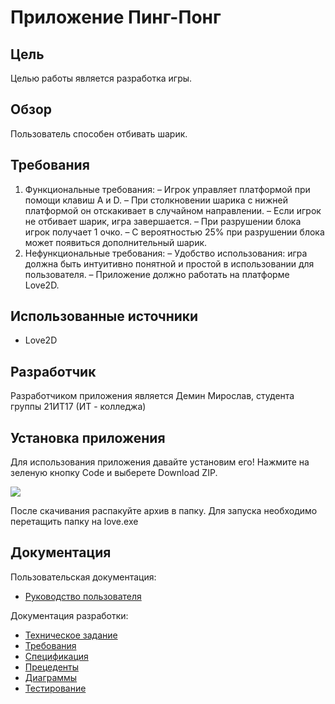 # Приложение Пинг-Понг

## Цель 

Целью работы является разработка игры. 

## Обзор 

Пользователь способен отбивать шарик.

## Требования

1. Функциональные требования:
–	Игрок управляет платформой при помощи клавиш A и D.
–	При столкновении шарика с нижней платформой он отскакивает в
случайном направлении.
–	Если игрок не отбивает шарик, игра завершается.
–	При разрушении блока игрок получает 1 очко.
–	С вероятностью 25% при разрушении блока может появиться дополнительный шарик.
2. Нефункциональные требования:
–	Удобство использования: игра должна быть интуитивно понятной и простой в использовании для пользователя.
–	Приложение должно работать на платформе Love2D.


## Использованные источники 

- Love2D

## Разработчик

Разработчиком приложения является Демин Мирослав, студента группы 21ИТ17 (ИТ - колледжа) 

## Установка приложения 

Для использования приложения давайте установим его! Нажмите на зеленую кнопку Code и выберете Download ZIP.

![](https://media.discordapp.net/attachments/924231957708156942/1206473103723593758/image.png?ex=65dc22a3&is=65c9ada3&hm=5f6fd1cac0399c4eb499f4a5f91edcd3a6b575ceadc4b843b5c160cf426e5970&=&format=webp&quality=lossless)

После скачивания распакуйте архив в папку.
Для запуска необходимо перетащить папку на love.exe

## Документация 

Пользовательская документация:

- [Руководство пользователя](https://github.com/SasnyParen/pingpong/wiki/5.-%D0%A0%D1%83%D0%BA%D0%BE%D0%B2%D0%BE%D0%B4%D1%81%D1%82%D0%B2%D0%BE-%D0%BF%D0%BE%D0%BB%D1%8C%D0%B7%D0%BE%D0%B2%D0%B0%D1%82%D0%B5%D0%BB%D1%8F)
  
Документация разработки:

- [Техническое задание](https://github.com/SasnyParen/pingpong/wiki/1.-%D0%A2%D0%B5%D1%85%D0%BD%D0%B8%D1%87%D0%B5%D1%81%D0%BA%D0%BE%D0%B5-%D0%B7%D0%B0%D0%B4%D0%B0%D0%BD%D0%B8%D0%B5)
- [Требования](https://github.com/SasnyParen/pingpong/wiki/2.-%D0%A2%D1%80%D0%B5%D0%B1%D0%BE%D0%B2%D0%B0%D0%BD%D0%B8%D1%8F)
- [Спецификация](https://github.com/SasnyParen/pingpong/wiki/3.-%D0%A1%D0%BF%D0%B5%D1%86%D0%B8%D1%84%D0%B8%D0%BA%D0%B0%D1%86%D0%B8%D1%8F)
- [Прецеденты](https://github.com/SasnyParen/pingpong/wiki/4.-%D0%9F%D1%80%D0%B5%D1%86%D0%B5%D0%B4%D0%B5%D0%BD%D1%82%D1%8B)
- [Диаграммы](https://github.com/SasnyParen/pingpong/wiki/6.-%D0%94%D0%B8%D0%B0%D0%B3%D1%80%D0%B0%D0%BC%D0%BC%D1%8B)
- [Тестирование](https://github.com/SasnyParen/pingpong/wiki/7.-%D0%A2%D0%B5%D1%81%D1%82%D0%B8%D1%80%D0%BE%D0%B2%D0%B0%D0%BD%D0%B8%D0%B5)
